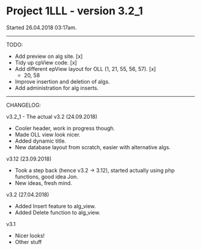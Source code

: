 # Project 1LLL - version 3.2_1
Started 26.04.2018 03:17am.

---

TODO:

- Add preview on alg site. [x]
- Tidy up cpView code. [x]
- Add different epView layout for OLL (1, 21, 55, 56, 57). [x]
  - 20, 58
- Improve insertion and deletion of algs.
- Add administration for alg inserts.

---

CHANGELOG:

v3.2_1 - The actual v3.2 (24.09.2018)

- Cooler header, work in progress though.
- Made OLL view look nicer.
- Added dynamic title.
- New database layout from scratch, easier with alternative algs.

v3.12 (23.09.2018)

- Took a step back (hence v3.2 -> 3.12), started actually using php functions, good idea Jon.
- New ideas, fresh mind.

v3.2 (27.04.2018)

- Added Insert feature to alg_view.
- Added Delete function to alg_view.

v3.1

- Nicer looks!
- Other stuff
